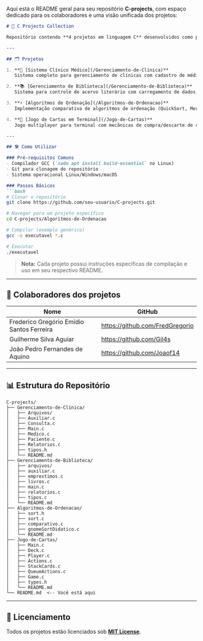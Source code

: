 Aqui está o README geral para seu repositório **C-projects**, com espaço dedicado para os colaboradores e uma visão unificada dos projetos:

```markdown
# 🚀 C Projects Collection

Repositório contendo **4 projetos em linguagem C** desenvolvidos como parte de estudos e aplicações práticas de programação. Cada projeto é independente e possui sua própria documentação detalhada.

---

## 🗂️ Projetos

1. **🏥 [Sistema Clínico Médico](/Gerenciamento-de-Clínica)**  
   Sistema completo para gerenciamento de clínicas com cadastro de médicos, pacientes, agendamentos e relatórios.

2. **📚 [Gerenciamento de Biblioteca](/Gerenciamento-de-Biblioteca)**  
   Sistema para controle de acervo literário com carregamento de dados, atualização de registros e persistência em arquivos.

3. **⚡ [Algoritmos de Ordenação](/Algoritmos-de-Ordenacao)**  
   Implementação comparativa de algoritmos de ordenação (QuickSort, MergeSort, etc) com análise de desempenho.

4. **🎴 [Jogo de Cartas em Terminal](/Jogo-de-Cartas)**  
   Jogo multiplayer para terminal com mecânicas de compra/descarte de cartas e turnos entre jogadores.

---

## 🛠️ Como Utilizar

### Pré-requisitos Comuns
- Compilador GCC (`sudo apt install build-essential` no Linux)
- Git para clonagem do repositório
- Sistema operacional Linux/Windows/macOS

### Passos Básicos
```bash
# Clonar o repositório
git clone https://github.com/seu-usuario/C-projects.git

# Navegar para um projeto específico
cd C-projects/Algoritmos-de-Ordenacao

# Compilar (exemplo genérico)
gcc -o executavel *.c

# Executar
./executavel
```

> **Nota:** Cada projeto possui instruções específicas de compilação e uso em seu respectivo README.

---

## 👥 Colaboradores dos projetos


| Nome | GitHub | 
|------|--------|
| Frederico Gregório Emídio Santos Ferreira | https://github.com/FredGregorio | 
| Guilherme Silva Aguiar | https://github.com/Gil4s | 
| João Pedro Fernandes de Aquino| https://github.com/Joaof14 | 


---

## 📊 Estrutura do Repositório
```plaintext
C-projects/
├── Gerenciamento-de-Clínica/
│   ├── Arquivos/
│   ├── Auxiliar.c
│   ├── Consulta.c
│   ├── Main.c
│   ├── Medico.c
│   ├── Paciente.c
│   ├── Relatorios.c
│   ├── tipos.h
│   └── README.md
├── Gerenciamento-de-Biblioteca/
│   ├── arquivos/
│   ├── auxiliar.c
│   ├── emprestimos.c
│   ├── livros.c
│   ├── main.c
│   ├── relatorios.c
│   ├── tipos.c
│   └── README.md
├── Algoritmos-de-Ordenacao/
│   ├── sort.h
│   ├── sort.c
│   ├── comparativo.c
│   ├── gnomeSortDidatico.c
│   └── README.md
├── Jogo-de-Cartas/
│   ├── Main.c
│   ├── Deck.c
│   ├── Player.c
│   ├── Actions.c
│   ├── StackCards.c
│   ├── QueueActions.c
│   ├── Game.c
│   ├── types.h
│   └── README.md
└── README.md  <-- Você está aqui
```

---

## 📝 Licenciamento
Todos os projetos estão licenciados sob **[MIT License](https://opensource.org/licenses/MIT)**.

```


